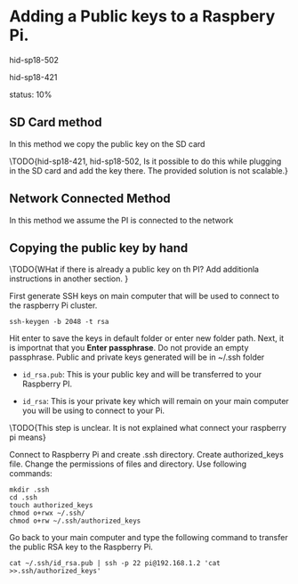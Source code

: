 # Adding a Public keys to a Raspbery Pi.

hid-sp18-502

hid-sp18-421

status: 10%

## SD Card method

In this method we copy the public key on the SD card

\TODO{hid-sp18-421, hid-sp18-502, Is it possible to do this while
plugging in the SD card and add the key there. The provided solution
is not scalable.}

## Network Connected Method

In this method we assume the PI is connected to the network


## Copying the public key by hand

\TODO{WHat if there is already a public key on th PI? Add additionla
instructions in another section. }

First generate SSH keys on main computer that will be used to connect
to the raspberry Pi cluster.

    ssh-keygen -b 2048 -t rsa

Hit enter to save the keys in default folder or enter new folder path.
Next, it is importnat that you **Enter passphrase**. Do not provide an
empty passphrase.  Public and private keys generated will be in ~/.ssh
folder

* `id_rsa.pub`: This is your public key and will be transferred to
  your Raspberry PI.

* `id_rsa`: This is your private key which will remain on your main
  computer you will be using to connect to your Pi.

\TODO{This step is unclear. It is not explained what connect your
raspberry pi means}

Connect to Raspberry Pi and create .ssh directory. Create
authorized_keys file. Change the permissions of files and
directory. Use following commands:

    mkdir .ssh
    cd .ssh
    touch authorized_keys
    chmod o+rwx ~/.ssh/
    chmod o+rw ~/.ssh/authorized_keys

Go back to your main computer and type the following command to
transfer the public RSA key to the Raspberry Pi.

    cat ~/.ssh/id_rsa.pub | ssh -p 22 pi@192.168.1.2 'cat >>.ssh/authorized_keys'
